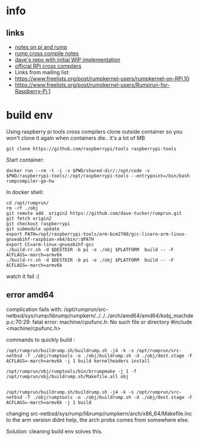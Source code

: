 # info
## links
- [notes on pi and rump](https://github.com/rumpkernel/wiki/wiki/Info%3A-Notes-on-hardware-platforms#raspberry-pi)
- [rump cross compile notes](https://github.com/rumpkernel/wiki/wiki/Howto:-Cross-compiling)
- [dave's repo with initial WIP implementation](https://github.com/dave-tucker/rumprun/tree/raspberrypi)
- [official RPi cross compilers](https://github.com/raspberrypi/tools)
- Links from mailing list:
 - https://www.freelists.org/post/rumpkernel-users/rumpkernel-on-RPi,10
 - https://www.freelists.org/post/rumpkernel-users/Rumprun-for-Raspberry-Pi,1

# build env

Using raspberry pi tools cross compilers
clone outside container so you won't clone it again when containers die.. it's a lot of MB

    git clone https://github.com/raspberrypi/tools raspberrypi-tools

Start container:

    docker run --rm -t -i -v $PWD/shared-dir/:/opt/code -v $PWD/raspberrypi-tools/:/opt/raspberrypi-tools --entrypoint=/bin/bash rumpcompiler-go-hw

In docker shell:

    cd /opt/rumprun/
    rm -rf ./obj
    git remote add  origin2 https://github.com/dave-tucker/rumprun.git
    git fetch origin2
    git checkout raspberrypi
    git submodule update
    export PATH=/opt/raspberrypi-tools/arm-bcm2708/gcc-linaro-arm-linux-gnueabihf-raspbian-x64/bin/:$PATH
    export CC=arm-linux-gnueabihf-gcc
    ./build-rr.sh -d $DESTDIR -b pi -o ./obj $PLATFORM  build -- -F ACFLAGS=-march=armv6k
    ./build-rr.sh -d $DESTDIR -b pi -o ./obj $PLATFORM  build -- -F ACFLAGS=-march=armv6k

watch it fail :(  

## error amd64
complication fails with:
/opt/rumprun/src-netbsd/sys/rump/librump/rumpkern/../../../arch/amd64/amd64/kobj_machdep.c:70:29: fatal error: machine/cpufunc.h: No such file or directory
 #include <machine/cpufunc.h>

commands to quickly build :

    /opt/rumprun/buildrump.sh/buildrump.sh -j4 -k -s /opt/rumprun/src-netbsd -T ./obj/rumptools -o ./obj/buildrump.sh -d ./obj/dest.stage -F ACFLAGS=-march=armv6k -j 1 build kernelheaders install

    /opt/rumprun/obj/rumptools/bin/brrumpmake -j 1 -f /opt/rumprun/obj/buildrump.sh/Makefile.all obj


    /opt/rumprun/buildrump.sh/buildrump.sh -j4 -k -s /opt/rumprun/src-netbsd -T ./obj/rumptools -o ./obj/buildrump.sh -d ./obj/dest.stage -F ACFLAGS=-march=armv6k -j 1 build


changing src-netbsd/sys/rump/librump/rumpkern/arch/x86_64/Makefile.inc to the arm version didnt help, the arch probs comes from somewhere else.

Solution: cleaning build env solves this.
